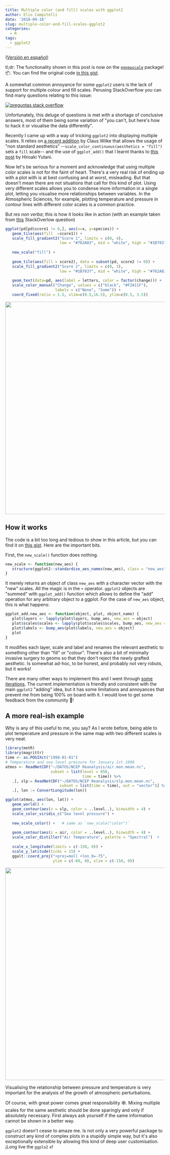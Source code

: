 ```yaml
---
title: Multiple color (and fill) scales with ggplot2
author: Elio Campitelli
date: '2018-09-18'
slug: multiple-color-and-fill-scales-ggplot2
categories:
  - R
tags:
  - ggplot2
---
```






([Versión en español](https://eliocamp.github.io/codigo-r/2018/09/multiples-escalas-colores-ggplot2/))

tl;dr: The functionality shown in this post is now on the [`ggnewscale`](https://github.com/eliocamp/ggnewscale) package! 📦. You can find the original code [in this gist](https://gist.github.com/eliocamp/eabafab2825779b88905954d84c82b32).

A somewhat common annoyance for some `ggplot2` users is the lack of support for multiple colour and fill scales. Perusing StackOverflow you can find many questions relating to this issue:

[![preguntas stack overflow](/images/ggplo2_twoscales_so_small.jpg)](https://stackoverflow.com/search?q=ggplot2+two+color+scales)

Unfortunately, this deluge of questions is met with a shortage of conclusive answers, most of them being some variation of "you can't, but here's how to hack it or visualise the data differently".

Recently I came up with a way of tricking `ggplot2` into displaying multiple scales. It relies on [a recent addition](https://github.com/tidyverse/ggplot2/pull/2555) by Claus Wilke that allows the usage of "non standard aesthetics" --`scale_color_continuous(aesthetics = "fill")` sets a `fill` scale-- and the use of `ggplot_add()` that I learnt thanks to [this post](https://yutani.rbind.io/post/2017-11-07-ggplot-add) by Hiroaki Yutani.

Now let's be serious for a moment and acknowledge that using multiple color scales is not for the faint of heart. There's a very real risk of ending up with a plot with is at best confusing and at worst, misleading. But that doesn't mean there are not situations that call for this kind of plot. Using very different scales allows you to condense more information in a single plot, letting you visualise more relationships between variables. In the Atmospheric Sciences, for example, plotting temperature and pressure in contour lines with different color scales is a common practice. 

But *res non verba*; this is how it looks like in action (with an example taken from [this](https://stackoverflow.com/questions/16129876/ggplot2-multiple-scales-legends-per-aesthetic-revisited) StackOverlow question)


```r
ggplot(pd[pd$score1 != 0,], aes(x=x, y=species)) +
   geom_tile(aes(fill  =score1)) +
   scale_fill_gradient2("Score 1", limits = c(0, 4), 
                        low = "#762A83", mid = "white", high = "#1B7837") +
   
   new_scale("fill") +
   
   geom_tile(aes(fill = score2), data = subset(pd, score2 != 0)) +
   scale_fill_gradient2("Score 2", limits = c(0, 3), 
                        low = "#1B7837", mid = "white", high = "#762A83") +
   
   geom_text(data=pd, aes(label = letters, color = factor(change))) +
   scale_color_manual("Change", values = c("black", "#F2A11F"), 
                      labels = c("None", "Some")) +
   coord_fixed(ratio = 1.5, xlim=c(0.5,16.5), ylim=c(0.5, 3.5)) 
```

<img src="/post/2018-09-18-multiple-color-and-fill-scales-with-ggplot2_files/figure-html/unnamed-chunk-1-1.png" width="672" />

## How it works

The code is a bit too long and tedious to show in this article, but you can find it on [this gist](https://gist.github.com/eliocamp/eabafab2825779b88905954d84c82b32). Here are the important bits. 

First, the `new_scale()` function does nothing. 


```r
new_scale <- function(new_aes) {
   structure(ggplot2::standardise_aes_names(new_aes), class = "new_aes")
}
```

It merely returns an object of class `new_aes` with a character vector with the "new" scales. All the magic is in the `+` operator. `ggplot2` objects are "summed" with `ggplot_add()` function which allows to define the "add" operation for any arbitrary object to a ggplot. For the case of `new_aes` object, this is what happens:


```r
ggplot_add.new_aes <- function(object, plot, object_name) {
   plot$layers <- lapply(plot$layers, bump_aes, new_aes = object)
   plot$scales$scales <- lapply(plot$scales$scales, bump_aes, new_aes = object)
   plot$labels <- bump_aes(plot$labels, new_aes = object)
   plot
}
```

It modifies each layer, scale and label and renames the relevant aesthetic to something other than "fill" or "colour". There's also a bit of minimally invasive surgery to geoms so that they don't reject the newly grafted aesthetic. Is somewhat ad-hoc, to be honest, and probably not very robuts, but it works!

There are many other ways to implement this and I went through [some iterations](https://twitter.com/d_olivaw/status/1040722632675610626). The current implementation is friendly and consistent with the main `ggplot2` "adding" idea, but it has some limitations and annoyances that prevent me from being 100% on board with it. I would love to get some feedback from the community 🤞!

## A more real-ish example

Why is any of this useful to me, you say? As I wrote before, being able to plot temperature and pressure in the same map with two different scales is very neat. 


```r
library(metR)
library(magrittr)
time <- as.POSIXct("1998-01-01")
# Temperature and sea level pressure for January 1st 1998
atmos <- ReadNetCDF("~/DATOS/NCEP Reanalysis/air.mon.mean.nc", 
                    subset = list(level = 850, 
                                  time = time)) %>% 
   .[, slp:= ReadNetCDF("~/DATOS/NCEP Reanalysis/slp.mon.mean.nc", 
                        subset = list(time = time), out = "vector")] %>% 
   .[, lon := ConvertLongitude(lon)]

ggplot(atmos, aes(lon, lat)) +
   geom_world() +
   geom_contour(aes(z = slp, color = ..level..), binwidth = 4) +
   scale_color_viridis_c("Sea level pressure") +
   
   new_scale_color() +   # same as `new_scale("color")`
   
   geom_contour(aes(z = air, color = ..level..), binwidth = 4) +
   scale_color_distiller("Air Temperature", palette = "Spectral")  +
   
   scale_x_longitude(limits = c(-150, 0)) +
   scale_y_latitude(ticks = 15) +
   ggalt::coord_proj("+proj=moll +lon_0=-75", 
                     ylim = c(-60, 0), xlim = c(-150, 0))
```

<img src="/post/2018-09-18-multiple-color-and-fill-scales-with-ggplot2_files/figure-html/unnamed-chunk-4-1.png" width="672" />

Visualising the relationship between pressure and temperature is very important for the analysis of the growth of atmospheric perturbations. 

Of course, with great power comes great responsibility 🕸. Mixing multiple scales for the same aesthetic should be done sparingly and only if absolutely necessary. First always ask yourself if the same information cannot be shown in a better way. 

`ggplot2` doesn't cease to amaze me. Is not only a very powerful package to construct any kind of complex plots in a stupidly simple way, but it's also exceptionally extensible by allowing this kind of deep user customisation. ¡Long live the `ggplo2` ✊!
